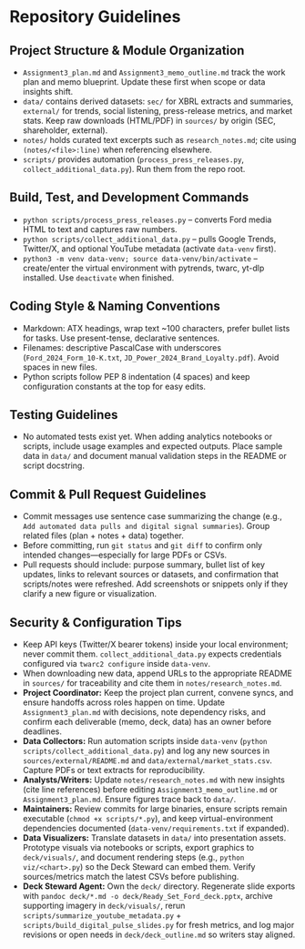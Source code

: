# Repository Guidelines

## Project Structure & Module Organization
- `Assignment3_plan.md` and `Assignment3_memo_outline.md` track the work plan and memo blueprint. Update these first when scope or data insights shift.
- `data/` contains derived datasets: `sec/` for XBRL extracts and summaries, `external/` for trends, social listening, press-release metrics, and market stats. Keep raw downloads (HTML/PDF) in `sources/` by origin (SEC, shareholder, external).
- `notes/` holds curated text excerpts such as `research_notes.md`; cite using `(notes/<file>:line)` when referencing elsewhere.
- `scripts/` provides automation (`process_press_releases.py`, `collect_additional_data.py`). Run them from the repo root.

## Build, Test, and Development Commands
- `python scripts/process_press_releases.py` – converts Ford media HTML to text and captures raw numbers.
- `python scripts/collect_additional_data.py` – pulls Google Trends, Twitter/X, and optional YouTube metadata (activate `data-venv` first).
- `python3 -m venv data-venv; source data-venv/bin/activate` – create/enter the virtual environment with pytrends, twarc, yt-dlp installed. Use `deactivate` when finished.

## Coding Style & Naming Conventions
- Markdown: ATX headings, wrap text ~100 characters, prefer bullet lists for tasks. Use present-tense, declarative sentences.
- Filenames: descriptive PascalCase with underscores (`Ford_2024_Form_10-K.txt`, `JD_Power_2024_Brand_Loyalty.pdf`). Avoid spaces in new files.
- Python scripts follow PEP 8 indentation (4 spaces) and keep configuration constants at the top for easy edits.

## Testing Guidelines
- No automated tests exist yet. When adding analytics notebooks or scripts, include usage examples and expected outputs. Place sample data in `data/` and document manual validation steps in the README or script docstring.

## Commit & Pull Request Guidelines
- Commit messages use sentence case summarizing the change (e.g., `Add automated data pulls and digital signal summaries`). Group related files (plan + notes + data) together.
- Before committing, run `git status` and `git diff` to confirm only intended changes—especially for large PDFs or CSVs.
- Pull requests should include: purpose summary, bullet list of key updates, links to relevant sources or datasets, and confirmation that scripts/notes were refreshed. Add screenshots or snippets only if they clarify a new figure or visualization.

## Security & Configuration Tips
- Keep API keys (Twitter/X bearer tokens) inside your local environment; never commit them. `collect_additional_data.py` expects credentials configured via `twarc2 configure` inside `data-venv`.
- When downloading new data, append URLs to the appropriate README in `sources/` for traceability and cite them in `notes/research_notes.md`.
- **Project Coordinator:** Keep the project plan current, convene syncs, and ensure handoffs across roles happen on time. Update `Assignment3_plan.md` with decisions, note dependency risks, and confirm each deliverable (memo, deck, data) has an owner before deadlines.
- **Data Collectors:** Run automation scripts inside `data-venv` (`python scripts/collect_additional_data.py`) and log any new sources in `sources/external/README.md` and `data/external/market_stats.csv`. Capture PDFs or text extracts for reproducibility.
- **Analysts/Writers:** Update `notes/research_notes.md` with new insights (cite line references) before editing `Assignment3_memo_outline.md` or `Assignment3_plan.md`. Ensure figures trace back to `data/`.
- **Maintainers:** Review commits for large binaries, ensure scripts remain executable (`chmod +x scripts/*.py`), and keep virtual-environment dependencies documented (`data-venv/requirements.txt` if expanded).
- **Data Visualizers:** Translate datasets in `data/` into presentation assets. Prototype visuals via notebooks or scripts, export graphics to `deck/visuals/`, and document rendering steps (e.g., `python viz/<chart>.py`) so the Deck Steward can embed them. Verify sources/metrics match the latest CSVs before publishing.
- **Deck Steward Agent:** Own the `deck/` directory. Regenerate slide exports with `pandoc deck/*.md -o deck/Ready_Set_Ford_deck.pptx`, archive supporting imagery in `deck/visuals/`, rerun `scripts/summarize_youtube_metadata.py` + `scripts/build_digital_pulse_slides.py` for fresh metrics, and log major revisions or open needs in `deck/deck_outline.md` so writers stay aligned.
